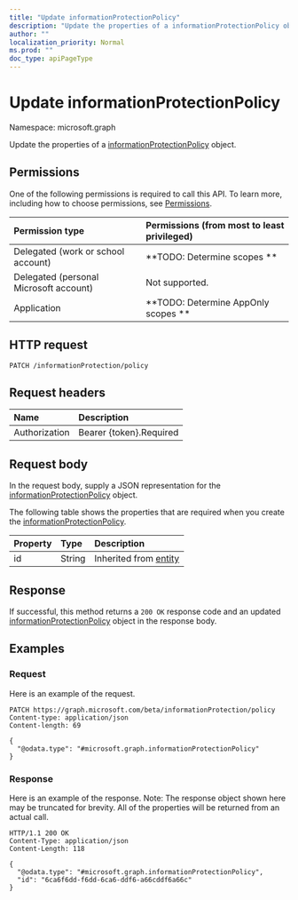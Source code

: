 ```yaml
---
title: "Update informationProtectionPolicy"
description: "Update the properties of a informationProtectionPolicy object."
author: ""
localization_priority: Normal
ms.prod: ""
doc_type: apiPageType
---
```


# Update informationProtectionPolicy

Namespace: microsoft.graph

Update the properties of a [informationProtectionPolicy](../resources/informationprotectionpolicy.md) object.

## Permissions
One of the following permissions is required to call this API. To learn more, including how to choose permissions, see [Permissions](/concepts/permissions-reference.md).

|Permission type|Permissions (from most to least privileged)|
|:---|:---|
|Delegated (work or school account)|**TODO: Determine scopes **|
|Delegated (personal Microsoft account)|Not supported.|
|Application|**TODO: Determine AppOnly scopes **|

## HTTP request
<!-- {
  "blockType": "ignored"
}
-->
``` http
PATCH /informationProtection/policy
```

## Request headers
|Name|Description|
|:---|:---|
|Authorization|Bearer {token}.Required|

## Request body
In the request body, supply a JSON representation for the [informationProtectionPolicy](../resources/informationprotectionpolicy.md) object.

The following table shows the properties that are required when you create the [informationProtectionPolicy](../resources/informationprotectionpolicy.md).

|Property|Type|Description|
|:---|:---|:---|
|id|String| Inherited from [entity](../resources/entity.md)|



## Response
If successful, this method returns a `200 OK` response code and an updated [informationProtectionPolicy](../resources/informationprotectionpolicy.md) object in the response body.

## Examples

### Request
Here is an example of the request.
<!-- {
  "blockType": "request",
  "name": "update_informationprotectionpolicy"
}
-->
``` http
PATCH https://graph.microsoft.com/beta/informationProtection/policy
Content-type: application/json
Content-length: 69

{
  "@odata.type": "#microsoft.graph.informationProtectionPolicy"
}
```

### Response
Here is an example of the response. Note: The response object shown here may be truncated for brevity. All of the properties will be returned from an actual call.
<!-- {
  "blockType": "response",
  "truncated": true
}
-->
``` http
HTTP/1.1 200 OK
Content-Type: application/json
Content-Length: 118

{
  "@odata.type": "#microsoft.graph.informationProtectionPolicy",
  "id": "6ca6f6dd-f6dd-6ca6-ddf6-a66cddf6a66c"
}
```

